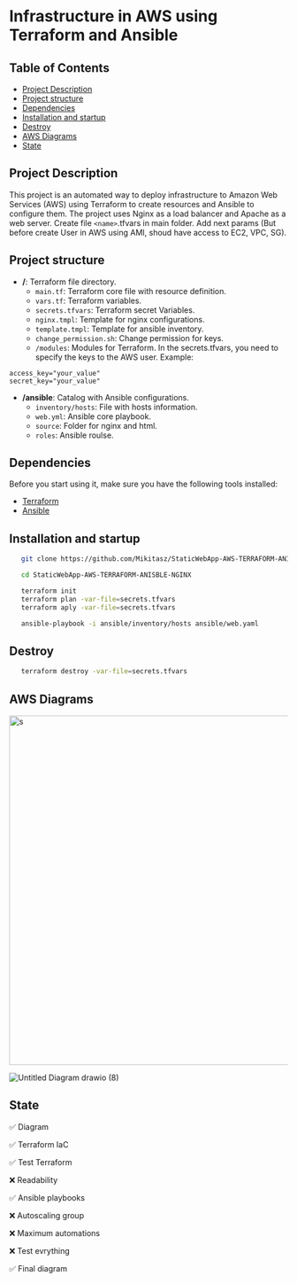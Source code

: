 # Infrastructure in AWS using Terraform and Ansible
## Table of Contents  
- [Project Description](#project-description)
- [Project structure](#project-structure)  
- [Dependencies](#dependencies)  
- [Installation and startup](#installation-and-startup)  
- [Destroy](#destroy)  
- [AWS Diagrams](#aws-diagrams)  
- [State](#state)  


## Project Description
This project is an automated way to deploy infrastructure to Amazon Web Services (AWS) using Terraform to create resources and Ansible to configure them. The project uses Nginx as a load balancer and Apache as a web server.
Create file `<name>`.tfvars in main folder. Add next params (But before create User in AWS using AMI, shoud have access to EC2, VPC, SG).
## Project structure

- **/**: Terraform file directory.
  - `main.tf`: Terraform core file with resource definition.
  - `vars.tf`: Terraform variables.
  - `secrets.tfvars`: Terraform secret Variables.
  - `nginx.tmpl`: Template for nginx configurations.
  - `template.tmpl`: Template for ansible inventory.
  - `change_permission.sh`: Change permission for keys.
  - `/modules`: Modules for Terraform.
In the secrets.tfvars, you need to specify the keys to the AWS user.
Example:
```
access_key="your_value"
secret_key="your_value"
```

- **/ansible**: Catalog with Ansible configurations.
  - `inventory/hosts`: File with hosts information.
  - `web.yml`: Ansible core playbook.
  - `source`: Folder for nginx and html.
  - `roles`: Ansible roulse.
  
## Dependencies

Before you start using it, make sure you have the following tools installed:

- [Terraform](https://www.terraform.io/)
- [Ansible](https://www.ansible.com/)


## Installation and startup

```bash
   git clone https://github.com/Mikitasz/StaticWebApp-AWS-TERRAFORM-ANISBLE-NGINX
```
```bash
   cd StaticWebApp-AWS-TERRAFORM-ANISBLE-NGINX
```
```bash
   terraform init
   terraform plan -var-file=secrets.tfvars
   terraform aply -var-file=secrets.tfvars
```

```bash
   ansible-playbook -i ansible/inventory/hosts ansible/web.yaml 
```
## Destroy
```bash
   terraform destroy -var-file=secrets.tfvars
```

## AWS Diagrams














<img width="631" alt="s" src="https://github.com/Mikitasz/StaticWebApp-AWS-TERRAFORM-ANISBLE-NGINX/assets/94795099/24133ce8-8594-4b13-8260-8134d0e65389">

![Untitled Diagram drawio (8)](https://github.com/Mikitasz/StaticWebApp-AWS-TERRAFORM-ANISBLE-NGINX/assets/94795099/b256735d-f08f-4a0a-becf-343687a3d2aa)



## State

✅ Diagram

✅ Terraform IaC

✅ Test Terraform

❌ Readability

✅ Ansible playbooks

❌ Autoscaling group

❌ Maximum automations

❌ Test evrything

✅ Final diagram
